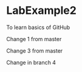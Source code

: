 # LabExample2
To learn basics of GitHub

Change 1 from master

Change 3 from master

Change in branch 4
